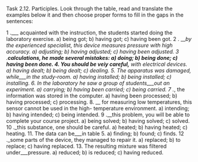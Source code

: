 Task 2.12. Participles. Look through the table, read and translate the examples
below it and then choose proper forms to fill in the gaps in the sentences:

1 .___ acquainted with the instruction, the students started doing the laboratory exercise.
a) being got; b) having got; c) having been got.
2 . ___by the experienced specialist, this device measures pressure with high accuracy.
a) adjusting; b) having adjusted; c) having been adjusted.
3 .___calculations, he made several mistakes:
a) doing; b) being done; c) having been done.
4. You should be veiy careful,__ with electrical devices.
a) having dealt; b) being dealt; c) dealing.
5. The apparatus was damaged, while___in the study-room.
a) having installed; b) being installed; c) installing.
6. In the laboratory he saw a group of students___out an experiment.
a) carrying; b) having been carried; c) being carried.
7 .__, the information was stored in the computer.
a) having been processed; b) having processed; c) processing.
8. __ for measuring low temperatures, this sensor cannot be
used in the high-
temperature environment.
a) intending; b) having intended; c) being intended.
9 .__this problem, you will be able to complete your course project.
a) being solved; b) having solved; c) solved.
10 ._this substance, one should be careful.
a) heated; b) having heated; c) heating.
11. The data can be___in table 5.
a) finding; b) found; c) finds.
12 ._some parts of the device, they managed to repair it.
a) replaced; b) to replace; c) having replaced.
13. The resulting mixture was filtered under___pressure.
a) reduced; b) is reduced; c) having reduced.
